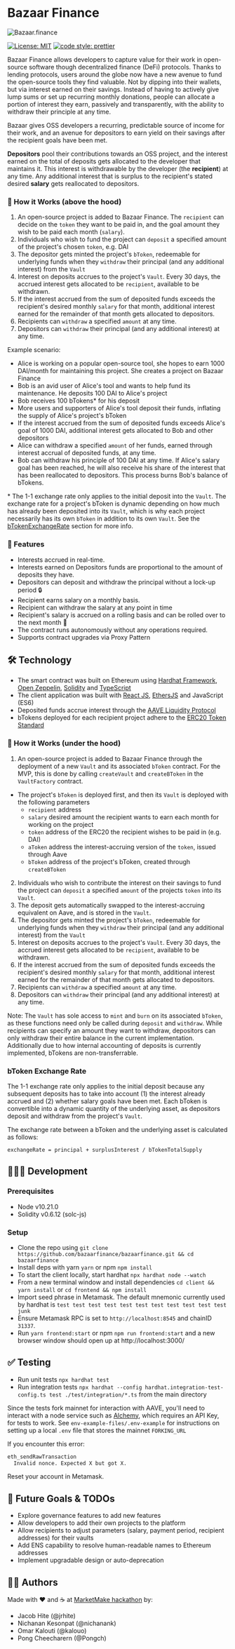 # Bazaar Finance
![Bazaar.finance](https://user-images.githubusercontent.com/20870134/107111907-3fc95e80-6886-11eb-8ad5-83250a00f566.png)

[![License: MIT](https://img.shields.io/badge/License-MIT-yellow.svg)](https://opensource.org/licenses/MIT) [![code style: prettier](https://img.shields.io/badge/code_style-prettier-ff69b4.svg?style=flat-square)](https://github.com/prettier/prettier)

Bazaar Finance allows developers to capture value for their work in open-source software though decentralized finance (DeFi) protocols. Thanks to lending protocols, users around the globe now have a new avenue to fund the open-source tools they find valuable. Not by dipping into their wallets, but via interest earned on their savings. Instead of having to actively give lump sums or set up recurring monthly donations, people can allocate a portion of interest they earn, passively and transparently, with the ability to withdraw their principle at any time.

Bazaar gives OSS developers a recurring, predictable source of income for their work, and an avenue for depositors to earn yield on their savings after the recipient goals have been met.

**Depositors** pool their contributions towards an OSS project, and the interest earned on the total of deposits gets allocated to the developer that maintains it. This interest is withdrawable by the developer (the **recipient**) at any time. Any additional interest that is surplus to the recipient's stated desired **salary** gets reallocated to depositors.

### 📖 How it Works (above the hood)
1. An open-source project is added to Bazaar Finance. The `recipient` can decide on the `token` they want to be paid in, and the goal amount they wish to be paid each month (`salary`).
2. Individuals who wish to fund the project can `deposit` a specified amount of the project's chosen `token`, e.g. DAI
3. The depositor gets minted the project's `bToken`, redeemable for underlying funds when they `withdraw` their principal (and any additional interest) from the `Vault`
4. Interest on deposits accrues to the project's `Vault`. Every 30 days, the accrued interest gets allocated to be `recipient`, available to be withdrawn.
5. If the interest accrued from the sum of deposited funds exceeds the recipient's desired monthly `salary` for that month, additional interest earned for the remainder of that month gets allocated to depositors.
6. Recipients can `withdraw` a specified `amount` at any time.
7. Depositors can `withdraw` their principal (and any additional interest) at any time.

Example scenario:
- Alice is working on a popular open-source tool, she hopes to earn 1000 DAI/month for maintaining this project. She creates a project on Bazaar Finance
- Bob is an avid user of Alice's tool and wants to help fund its maintenance. He deposits 100 DAI to Alice's project
- Bob receives 100 bTokens* for his deposit
- More users and supporters of Alice's tool deposit their funds, inflating the supply of Alice's project's bToken
- If the interest accrued from the sum of deposited funds exceeds Alice's goal of 1000 DAI, additional interest gets allocated to Bob and other depositors
- Alice can withdraw a specified `amount` of her funds, earned through interest accrual of deposited funds, at any time.
- Bob can withdraw his principle of 100 DAI at any time. If Alice's salary goal has been reached, he will also receive his share of the interest that has been reallocated to depositors. This process burns Bob's balance of bTokens.

\* The 1-1 exchange rate only applies to the initial deposit into the `Vault`. The exchange rate for a project's bToken is dynamic depending on how much has already been deposited into its `Vault`, which is why each project necessarily has its own `bToken` in addition to its own `Vault`. See the [bTokenExchangeRate](#bToken-Exchange-Rate) section for more info.

### 🎒 Features
- Interests accrued in real-time.
- Interests earned on Depositors funds are proportional to the amount of deposits they have.
- Depositors can deposit and withdraw the principal without a lock-up period 🔒
- Recipient earns salary on a monthly basis.
- Recipient can withdraw the salary at any point in time
- Recipient's salary is accrued on a rolling basis and can be rolled over to the next month 📅
- The contract runs autonomously without any operations required.
- Supports contract upgrades via Proxy Pattern

## 🛠 Technology
- The smart contract was built on Ethereum using [Hardhat Framework](https://hardhat.org/), [Open Zeppelin](https://github.com/OpenZeppelin/openzeppelin-contracts), [Solidity](https://docs.soliditylang.org/en/v0.6.12/) and [TypeScript](https://www.typescriptlang.org/)
- The client application was built with [React JS](https://reactjs.org/), [EthersJS](https://docs.ethers.io/v5/) and JavaScript (ES6)
- Deposited funds accrue interest through the [AAVE Liquidity Protocol](https://aave.com/)
- bTokens deployed for each recipient project adhere to the [ERC20 Token Standard](https://github.com/OpenZeppelin/openzeppelin-contracts/blob/v3.3.0/contracts/token/ERC20/IERC20.sol)

### 📖 How it Works (under the hood)
1. An open-source project is added to Bazaar Finance through the deployment of a new `Vault` and its associated `bToken` contract. For the MVP, this is done by calling `createVault` and `createBToken` in the `VaultFactory` contract. 
  - The project's `bToken` is deployed first, and then its `Vault` is deployed with the following parameters
    - `recipient` address
    - `salary` desired amount the recipient wants to earn each month for working on the project
    - `token` address of the ERC20 the recipient wishes to be paid in (e.g. DAI)
    - `aToken` address the interest-accruing version of the `token`, issued through Aave
    - `bToken` address of the project's bToken, created through `createBToken`
2. Individuals who wish to contribute the interest on their savings to fund the project can `deposit` a specified `amount` of the projects `token` into its `Vault`.
3. The deposit gets automatically swapped to the interest-accruing equivalent on Aave, and is stored in the `Vault`.
4. The depositor gets minted the project's `bToken`, redeemable for underlying funds when they `withdraw` their principal (and any additional interest) from the `Vault`
5. Interest on deposits accrues to the project's `Vault`. Every 30 days, the accrued interest gets allocated to be `recipient`, available to be withdrawn.
6. If the interest accrued from the sum of deposited funds exceeds the recipient's desired monthly `salary` for that month, additional interest earned for the remainder of that month gets allocated to depositors.
7. Recipients can `withdraw` a specified `amount` at any time.
8. Depositors can `withdraw` their principal (and any additional interest) at any time.

Note: The `Vault` has sole access to `mint` and `burn` on its associated `bToken`, as these functions need only be called during `deposit` and `withdraw`. While recipients can specify an amount they want to withdraw, depositors can only withdraw their entire balance in the current implementation. Additionally due to how internal accounting of deposits is currently implemented, bTokens are non-transferrable.

### bToken Exchange Rate

The 1-1 exchange rate only applies to the initial deposit because any subsequent deposits has to take into account (1) the interest already accrued and (2) whether salary goals have been met. Each bToken is convertible into a dynamic quantity of the underlying asset, as depositors deposit and withdraw from the project's `Vault`.

The exchange rate between a bToken and the underlying asset is calculated as follows:

`exchangeRate = principal + surplusInterest / bTokenTotalSupply`

## 👩🏻‍💻 Development

### Prerequisites
- Node v10.21.0
- Solidity v0.6.12 (solc-js)

### Setup
- Clone the repo using `git clone https://github.com/bazaarfinance/bazaarfinance.git && cd bazaarfinance`
- Install deps with yarn `yarn` or npm `npm install`
- To start the client locally, start hardhat `npx hardhat node --watch`
- From a new terminal window and install dependencies `cd client && yarn install` or `cd frontend && npm install`
- Import seed phrase in Metamask. The default mnemonic currently used by hardhat is `test test test test test test test test test test test junk`
- Ensure Metamask RPC is set to `http://localhost:8545` and chainID `31337`.
- Run `yarn frontend:start` or npm `npm run frontend:start` and a new browser window should open up at http://localhost:3000/

## ✅ Testing
- Run unit tests `npx hardhat test`
- Run integration tests `npx hardhat --config hardhat.integration-test-config.ts test ./test/integration/*.ts` from the main directory

Since the tests fork mainnet for interaction with AAVE, you'll need to interact with a node service such as [Alchemy](http://alchemyapi.io/), which requires an API Key, for tests to work. See `env-example-files/.env-example` for instructions on setting up a local `.env` file that stores the mainnet `FORKING_URL`

If you encounter this error:

```bash
eth_sendRawTransaction
  Invalid nonce. Expected X but got X.
```

Reset your account in Metamask.

## 🚀 Future Goals & TODOs
- Explore governance features to add new features
- Allow developers to add their own projects to the platform
- Allow recipients to adjust parameters (salary, payment period, recipient addresses) for their vaults
- Add ENS capability to resolve human-readable names to Ethereum addresses
- Implement upgradable design or auto-deprecation

## ✍🏼 Authors
Made with ❤️ and ☕️ at [MarketMake hackathon](https://mm.ethglobal.co/) by:
- Jacob Hite (@jrhite)
- Nichanan Kesonpat (@nichanank)
- Omar Kalouti (@kalouo)
- Pong Cheecharern (@Pongch)
